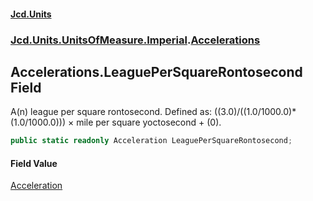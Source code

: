 #### [Jcd.Units](index.md 'index')
### [Jcd.Units.UnitsOfMeasure.Imperial](Jcd.Units.UnitsOfMeasure.Imperial.md 'Jcd.Units.UnitsOfMeasure.Imperial').[Accelerations](Accelerations.md 'Jcd.Units.UnitsOfMeasure.Imperial.Accelerations')

## Accelerations.LeaguePerSquareRontosecond Field

A(n) league per square rontosecond. Defined as: ((3.0)/((1.0/1000.0)*(1.0/1000.0))) × mile per square yoctosecond + (0).

```csharp
public static readonly Acceleration LeaguePerSquareRontosecond;
```

#### Field Value
[Acceleration](Acceleration.md 'Jcd.Units.UnitTypes.Acceleration')
